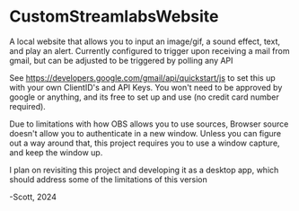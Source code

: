 # CustomStreamlabsWebsite
A local website that allows you to input an image/gif, a sound effect, text, and play an alert. Currently configured to trigger upon receiving a mail from gmail, but can be adjusted to be triggered by polling any API

See https://developers.google.com/gmail/api/quickstart/js to set this up with your own ClientID's and API Keys. You won't need to be approved by google or anything, and its free to set
up and use (no credit card number required).

Due to limitations with how OBS allows you to use sources, Browser source doesn't allow you to authenticate in a new window. Unless you can figure out a way around that, this
project requires you to use a window capture, and keep the window up.


I plan on revisiting this project and developing it as a desktop app, which should address some of the limitations of this version


-Scott, 2024

